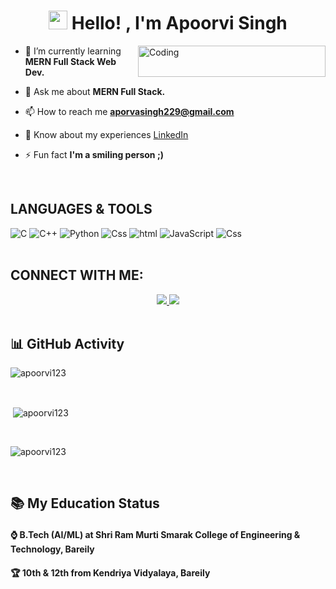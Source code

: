 
<h1 align="center"><img src="https://emojis.slackmojis.com/emojis/images/1531849430/4246/blob-sunglasses.gif?1531849430" width="30"/> Hello! , I'm Apoorvi Singh </h1>
<img align="right" alt="Coding" width="300" src="https://c.tenor.com/SD18fSwSsRgAAAAC/cute-anime.gif" height="50">

- 🌱 I’m currently learning **MERN Full Stack Web Dev.**

- 💬 Ask me about **MERN Full Stack.**

- 📫 How to reach me **aporvasingh229@gmail.com**

- 📄 Know about my experiences <a href="https://www.linkedin.com/in/apoorvi-singh-2a461a30a/">LinkedIn </a>

- ⚡ Fun fact **I'm a smiling person ;)**
 <br>

## LANGUAGES & TOOLS
<div align="centre">
   <img alt="C" src="https://img.shields.io/badge/c%20-%2300599C.svg?&style=for-the-badge&logo=c&logoColor=white"/> <img alt="C++" src="https://img.shields.io/badge/c++%20-%2300599C.svg?&style=for-the-badge&logo=c%2B%2B&ogoColor=white"/>
   <img alt="Python" src="https://img.shields.io/badge/python%20-%2314354C.svg?&style=for-the-badge&logo=python&logoColor=white"/>
   <img alt="Css" src="https://img.shields.io/badge/css3%20-%231572B6.svg?&style=for-the-badge&logo=css3&logoColor=white"/>
      <img alt="html" src="https://img.shields.io/badge/html%20-%231572B6.svg?&style=for-the-badge&logo=html&logoColor=red"/>
   <img alt="JavaScript" src="https://img.shields.io/badge/javascript%20-%23323330.svg?&style=for-the-badge&logo=javascript&logoColor=%23F7DF1E"/>
    <img alt="Css" src="https://img.shields.io/badge/github%20-%231572B6.svg?&style=for-the-badge&logo=github&logoColor=blue"/>
       
</div>
<br>

## CONNECT WITH ME:
<div align="center">
<a href="https://github.com/apoorvi123" target="_blank">
<img src="https://img.shields.io/badge/github-%2324292e.svg?&style=for-the-badge&logo=github&logoColor=white alt=github style="margin-bottom: 5px;" />
</a>
<a href="https://www.linkedin.com/in/apoorvi-singh-2a461a30a/" target="_blank">
<img src="https://img.shields.io/badge/linkedin-%231E77B5.svg?&style=for-the-badge&logo=linkedin&logoColor=white alt=linkedin style="margin-bottom: 5px;" />
</a>
</div>  
<br>

## 📊 GitHub Activity
<p><img align="center" src="https://github-readme-streak-stats.herokuapp.com/?user=apoorvi123&" alt="apoorvi123" /></p>
<br>
<p>&nbsp;<img align="center" src="https://github-readme-stats.vercel.app/api?username=apoorvi123&show_icons=true&locale=en" alt="apoorvi123" /></p>
<br>
<p><img align="center" src="https://github-readme-stats.vercel.app/api/top-langs?username=apoorvi123&show_icons=true&locale=en&layout=compact" alt="apoorvi123" /></p><br>

## 📚 My Education Status
<h4>⌚ B.Tech (AI/ML) at Shri Ram Murti Smarak College of Engineering & Technology, Bareily </h4>
<h4>🏆 10th & 12th from Kendriya Vidyalaya, Bareily </h4>
